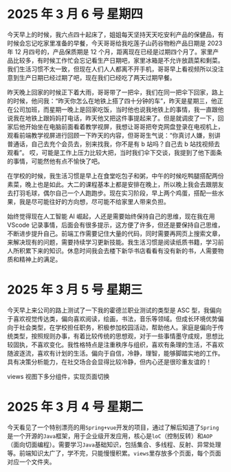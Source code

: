 # 2025 年 3 月 6 号 星期四

今天早上的时候，我六点四十起床了，姐姐每天坚持天天吃安利产品的保健品，有时候会忘记吃家里准备的早餐，今天哥哥给我吃莲子山药谷物粉产品日期是 2023 年 12 月四号的，产品保质期是 12 个月，距离现在已经是过期四个月了。家里产品比较多，有时候工作忙会忘记看生产日期吧，家里冰箱是不允许放蔬菜和剩菜。我们生活习惯不太一致，但现在人们人人都离不开手机，哥哥早上看视频所以没注意到生产日期已经过期了吧，现在我们已经吃了两天过期早餐。

昨天晚上回家的时候正下着大雨，哥哥带了一把伞，我们在同一把伞下回家，路上的时候，他问我：“昨天你怎么在地铁上搭了四十分钟的车”，昨天是星期三，他正在公司加班，而星期一晚上是回家吃饭，当时他也说我地铁上的事情，我一直跟他说我在地铁上跟妈妈打电话，昨天他又把这件事提起来了。但是就调皮了一下，回家后他开始坐在电脑前面看着教学视屏，我想让哥哥把夸克网盘登录在电视机上，观看前端教学视屏进行回顾一下昨天的内容，但哥哥生气说：“你真讨人嫌，别讲普通话，自己去充个会员去，别来找我，你不是有 b 站吗？自己去 b 站找视频去观看”。
哎，可能是工作上压力比较大把，当时我们伞下交谈，我提到了他下面条的事情，可能然他有点不愉快了吧。

在学校的时候，我生活习惯是早上在食堂吃包子和粥，中午的时候吃鸭腿搭配两份素菜，晚上也是如此。大二的课程基本上都是安排在晚上，所以晚上我会去跟朋友去打羽毛球，偶尔自己一个人跑跑步。现在实习阶段，早上两个鸡蛋，搭配一些水果，我是尽可能往好的方向想，尽可能不给家里人带来负担。

始终觉得现在人工智能 AI 崛起，人还是需要始终保持自己的思维，现在我在用 VScode 记录事情，后面会有很多提示，这方便了许多，但还是要保持自己思维，不断进步提升自己。前端工作需要记住大量的代码，同时需要再网页上搜索文章，来解决现有的问题，需要持续学习更新技能。我生活习惯是阅读纸质书籍，学习前人所积累下来的知识。休息时间我会去楼下新华书店看看有没有新的书，人需要物质和精神上的满足。

# 2025 年 3 月 5 号 星期三

今天早上来公司的路上测试了一下我的霍德兰职业测试的类型是 ASC 型，我偏向于喜欢视觉传达类，偏向喜欢阅读，绘画，书法，音乐等领域。但成长环境优势偏向于社会类型，在学校担任职务，积极参加校园活动，帮助他人。家庭是偏向于传统类型，按照规则办事，有着比较传统的思想观，对于一些事情墨守成规，思想比较固执，不喜欢变化。我性格特点是注重秩序与组织，喜欢有条理的生活，不喜欢随波逐流，喜欢有计划的生活。偏向于自信，冷静，理智，能够脚踏实地的工作。具有决策分析能力，在社交场合会显得比较冷静，但内心还是很珍重友谊的！

views 视图下多分组件，实现页面切换

# 2025 年 3 月 4 号 星期二

今天看见了一个特别漂亮的用`Spring+vue`开发的项目，通过了解后知道了`Spring`是一个开源的`Java`框架，用于企业级开发应用，核心是`loC`（控制反转）和`AOP`（面向切面编程）。需要学习`Java`基础知识，包括集合、多线程、反射、异常处理等。前端知识太广了，学不完，只能慢慢积累。`views`里存放多个页面，每个页面对应一个文件夹。
